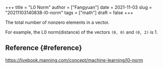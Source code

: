 +++
title = "L0 Norm"
author = ["Fangyuan"]
date = 2021-11-03
slug = "20211103140838-l0-norm"
tags = ["math"]
draft = false
+++

The total number of nonzero elements in a vector.

For example, the L0 norm(distance) of the vectors `(0, 0)` and `(0, 2)` is 1.


## Reference {#reference}

<https://livebook.manning.com/concept/machine-learning/l0-norm>
